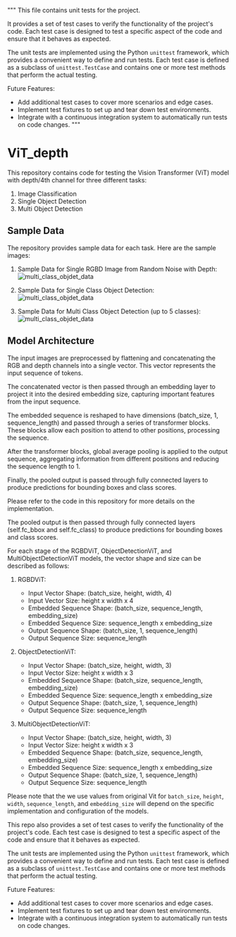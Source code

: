 """
This file contains unit tests for the project.

It provides a set of test cases to verify the functionality of the project's code. Each test case is designed to test a specific aspect of the code and ensure that it behaves as expected.

The unit tests are implemented using the Python `unittest` framework, which provides a convenient way to define and run tests. Each test case is defined as a subclass of `unittest.TestCase` and contains one or more test methods that perform the actual testing.

Future Features:
- Add additional test cases to cover more scenarios and edge cases.
- Implement test fixtures to set up and tear down test environments.
- Integrate with a continuous integration system to automatically run tests on code changes.
"""
# ViT_depth

This repository contains code for testing the Vision Transformer (ViT) model with depth/4th channel for three different tasks:

1. Image Classification
2. Single Object Detection
3. Multi Object Detection

## Sample Data

The repository provides sample data for each task. Here are the sample images:

1. Sample Data for Single RGBD Image from Random Noise with Depth:
    ![multi_class_objdet_data](https://github.com/farshidrayhanuiu/ViT_depth/blob/main/etc/RGBD_random_noise_image_sample.png)

2. Sample Data for Single Class Object Detection:
    ![multi_class_objdet_data](https://github.com/farshidrayhanuiu/ViT_depth/blob/main/etc/single_class_objdet_data.png.png)

3. Sample Data for Multi Class Object Detection (up to 5 classes):
    ![multi_class_objdet_data](https://github.com/farshidrayhanuiu/ViT_depth/blob/main/etc/multi_class_objdet_data.png)

## Model Architecture

The input images are preprocessed by flattening and concatenating the RGB and depth channels into a single vector. This vector represents the input sequence of tokens.

The concatenated vector is then passed through an embedding layer to project it into the desired embedding size, capturing important features from the input sequence.

The embedded sequence is reshaped to have dimensions (batch_size, 1, sequence_length) and passed through a series of transformer blocks. These blocks allow each position to attend to other positions, processing the sequence.

After the transformer blocks, global average pooling is applied to the output sequence, aggregating information from different positions and reducing the sequence length to 1.

Finally, the pooled output is passed through fully connected layers to produce predictions for bounding boxes and class scores.

Please refer to the code in this repository for more details on the implementation.

The pooled output is then passed through fully connected layers (self.fc_bbox and self.fc_class) to produce predictions for bounding boxes and class scores.

For each stage of the RGBDViT, ObjectDetectionViT, and MultiObjectDetectionViT models, the vector shape and size can be described as follows:

1. RGBDViT:
   - Input Vector Shape: (batch_size, height, width, 4)
   - Input Vector Size: height x width x 4
   - Embedded Sequence Shape: (batch_size, sequence_length, embedding_size)
   - Embedded Sequence Size: sequence_length x embedding_size
   - Output Sequence Shape: (batch_size, 1, sequence_length)
   - Output Sequence Size: sequence_length

2. ObjectDetectionViT:
   - Input Vector Shape: (batch_size, height, width, 3)
   - Input Vector Size: height x width x 3
   - Embedded Sequence Shape: (batch_size, sequence_length, embedding_size)
   - Embedded Sequence Size: sequence_length x embedding_size
   - Output Sequence Shape: (batch_size, 1, sequence_length)
   - Output Sequence Size: sequence_length

3. MultiObjectDetectionViT:
   - Input Vector Shape: (batch_size, height, width, 3)
   - Input Vector Size: height x width x 3
   - Embedded Sequence Shape: (batch_size, sequence_length, embedding_size)
   - Embedded Sequence Size: sequence_length x embedding_size
   - Output Sequence Shape: (batch_size, 1, sequence_length)
   - Output Sequence Size: sequence_length

Please note that the we use values from original Vit for `batch_size`, `height`, `width`, `sequence_length`, and `embedding_size` will depend on the specific implementation and configuration of the models.


This repo also provides a set of test cases to verify the functionality of the project's code. Each test case is designed to test a specific aspect of the code and ensure that it behaves as expected.

The unit tests are implemented using the Python `unittest` framework, which provides a convenient way to define and run tests. Each test case is defined as a subclass of `unittest.TestCase` and contains one or more test methods that perform the actual testing.

Future Features:
- Add additional test cases to cover more scenarios and edge cases.
- Implement test fixtures to set up and tear down test environments.
- Integrate with a continuous integration system to automatically run tests on code changes.


